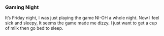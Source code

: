 ### Gaming Night
It’s Friday night, I was just playing the game NI-OH a whole night. Now I feel sick and sleepy, It seems the game made me dizzy. I just want to get a cup of milk then go bed to sleep.

